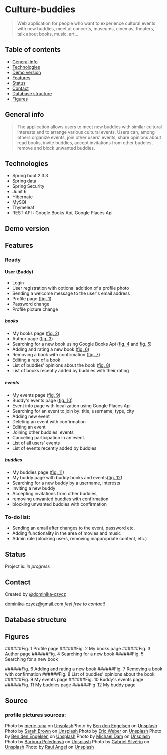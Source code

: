# Culture-buddies 
> Web application for people who want to experience cultural events with new buddies, 
 meet at concerts, museums, cinemas, theaters, talk about books, music, art...
                                                                                                            
## Table of contents
* [General info](#general-info)
* [Technologies](#technologies)
* [Demo version](#demo-version)
* [Features](#features)
* [Status](#status)
* [Contact](#contact)
* [Database structure](#database-structure)
* [Figures](#figures)


## General info 
>The application allows users to meet new buddies with similar cultural interests and to arrange 
various cultural events. Users can, among others organize events, join other users' events, share opinions 
about read books, invite buddies, accept invitations from other buddies, remove and block unwanted buddies.


## Technologies
* Spring boot 2.3.3
* Spring data
* Spring Security
* Junit 6 
* Hibernate
* MySQl
* Thymeleaf
* REST API : Google Books Api, Google Places Api
## Demo version

## Features

### Ready

#### User (Buddy)
* Login 
* User registration with optional addition of a profile photo
* Sending a welcome message to the user's email address
* Profile page ([fig. 1](#fig-1-profile-page))
* Password change
* Profile picture change

##### books
* My books page ([fig. 2](#fig-2-my-books-page))
* Author page ([fig. 3](#fig-3-author-page))
* Searching for a new book using Google Books Api ([fig. 4](#fig-4-searching-for-a-new-book) and [fig. 5](#fig-5-searching-for-a-new-book))
* Adding and rating a new book ([fig. 6](#fig-6-adding-and-rating-a-new-book))
* Removing a book with confirmation ([fig. 7](#fig-7-removing-a-book-with-confirmation))
* Editing a rate of a book
* List of buddies' opinions about the book ([fig. 8](#fig-8-list-of-buddies-opinions-about-the-book))
* List of books recently added by buddies with their rating 

##### events
* My events page ([fig. 9](#fig-9-my-events-page))
* Buddy's events page ([fig. 10](#fig-10-buddys-events-page))
* Event info page with localization using Google Places Api
* Searching for an event to join by: title, username, type, city 
* Adding new event
* Deleting an event with confirmation
* Editing an event
* Joining other buddies' events
* Canceling participation in an event.
* List of all users' events
* List of events recently added by buddies  

##### buddies
* My buddies page ([fig. 11](#fig-11-my-buddies-page))
* My buddy page with buddy books and events([fig. 12](#fig-12-my-buddy-page))
* Searching for a new buddy by a username, interests
* Inviting a new buddy
* Accepting invitations from other buddies,
* removing unwanted buddies with confirmation
* blocking unwanted buddies with confirmation

### To-do list:
* Sending an email after changes to the event, password etc.
* Adding functionality in the area of movies and music
* Admin role (blocking users, removing inappropriate content, etc.)

## Status
Project is: _in progress_

## Contact
Created by [@dominika-czycz](https://github.com/dominika-czycz)
 
 [dominika-czycz@gmail.com](dominika.czycz@gmail.com) _feel free to contact!_


## Database structure

## Figures
######Fig. 1 Profile page 
######Fig. 2 My books page
######Fig. 3 Author page 
######Fig. 4 Searching for a new book 
######Fig. 5 Searching for a new book 

######Fig. 6 Adding and rating a new book 
######Fig. 7 Removing a book with confirmation 
######Fig. 8 List of buddies' opinions about the book 
######Fig. 9 My events page 
######Fig. 10 Buddy's events page 
######Fig. 11 My buddies page 
######Fig .12 My buddy page 

## Source
### profile pictures sources:
<span>Photo by <a href="https://unsplash.com/@tunagraphy?utm_source=unsplash&amp;utm_medium=referral&amp;utm_content=creditCopyText">meriç tuna</a> on <a href="https://unsplash.com/s/photos/profile-picture?utm_source=unsplash&amp;utm_medium=referral&amp;utm_content=creditCopyText">Unsplash</a></span><span>Photo by <a href="https://unsplash.com/@benjeeeman?utm_source=unsplash&amp;utm_medium=referral&amp;utm_content=creditCopyText">Ben den Engelsen</a> on <a href="https://unsplash.com/s/photos/profile-picture?utm_source=unsplash&amp;utm_medium=referral&amp;utm_content=creditCopyText">Unsplash</a></span>
<span>Photo by <a href="https://unsplash.com/@sweetpagesco?utm_source=unsplash&amp;utm_medium=referral&amp;utm_content=creditCopyText">Sarah Brown</a> on <a href="https://unsplash.com/s/photos/profile-picture?utm_source=unsplash&amp;utm_medium=referral&amp;utm_content=creditCopyText">Unsplash</a></span>
<span>Photo by <a href="https://unsplash.com/@ericwebr?utm_source=unsplash&amp;utm_medium=referral&amp;utm_content=creditCopyText">Eric Weber</a> on <a href="https://unsplash.com/s/photos/profile-picture?utm_source=unsplash&amp;utm_medium=referral&amp;utm_content=creditCopyText">Unsplash</a></span>
<span>Photo by <a href="https://unsplash.com/@benjeeeman?utm_source=unsplash&amp;utm_medium=referral&amp;utm_content=creditCopyText">Ben den Engelsen</a> on <a href="https://unsplash.com/?utm_source=unsplash&amp;utm_medium=referral&amp;utm_content=creditCopyText">Unsplash</a></span>
<span>Photo by <a href="https://unsplash.com/@michaeldam?utm_source=unsplash&amp;utm_medium=referral&amp;utm_content=creditCopyText">Michael Dam</a> on <a href="https://unsplash.com/s/photos/profile-picture?utm_source=unsplash&amp;utm_medium=referral&amp;utm_content=creditCopyText">Unsplash</a></span>
<span>Photo by <a href="https://unsplash.com/@barborapoledn?utm_source=unsplash&amp;utm_medium=referral&amp;utm_content=creditCopyText">Barbora Polednová</a> on <a href="https://unsplash.com/s/photos/profile-picture?utm_source=unsplash&amp;utm_medium=referral&amp;utm_content=creditCopyText">Unsplash</a></span>
<span>Photo by <a href="https://unsplash.com/@gabrielsilverio?utm_source=unsplash&amp;utm_medium=referral&amp;utm_content=creditCopyText">Gabriel Silvério</a> on <a href="https://unsplash.com/s/photos/profile-picture?utm_source=unsplash&amp;utm_medium=referral&amp;utm_content=creditCopyText">Unsplash</a></span>
<span>Photo by <a href="https://unsplash.com/@raulangel?utm_source=unsplash&amp;utm_medium=referral&amp;utm_content=creditCopyText">Raul Angel</a> on <a href="https://unsplash.com/s/photos/profile-picture?utm_source=unsplash&amp;utm_medium=referral&amp;utm_content=creditCopyText">Unsplash</a></span>


